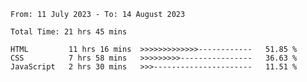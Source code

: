 <!--START_SECTION:waka-->

```all_time
From: 11 July 2023 - To: 14 August 2023

Total Time: 21 hrs 45 mins

HTML         11 hrs 16 mins  >>>>>>>>>>>>>------------   51.85 %
CSS          7 hrs 58 mins   >>>>>>>>>----------------   36.63 %
JavaScript   2 hrs 30 mins   >>>----------------------   11.51 %
```

<!--END_SECTION:waka-->
